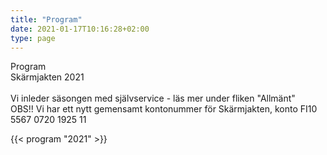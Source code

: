 ```yaml
---
title: "Program"
date: 2021-01-17T10:16:28+02:00
type: page
---
```


Program
<br>Skärmjakten 2021</br>
<br>Vi inleder säsongen med självservice - läs mer under fliken "Allmänt"</br>
OBS!! Vi har ett nytt gemensamt kontonummer för Skärmjakten, konto FI10 5567 0720 1925 11     

{{< program "2021" >}}
